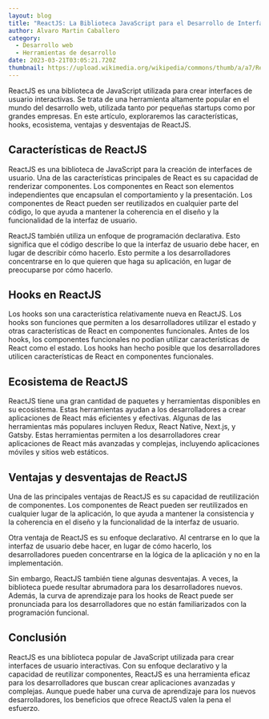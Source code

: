 ```yaml
---
layout: blog
title: "ReactJS: La Biblioteca JavaScript para el Desarrollo de Interfaces de Usuario"
author: Alvaro Martin Caballero
category:
  - Desarrollo web
  - Herramientas de desarrollo
date: 2023-03-21T03:05:21.720Z
thumbnail: https://upload.wikimedia.org/wikipedia/commons/thumb/a/a7/React-icon.svg/1200px-React-icon.svg.png
---
```

ReactJS es una biblioteca de JavaScript utilizada para crear interfaces de usuario interactivas. Se trata de una herramienta altamente popular en el mundo del desarrollo web, utilizada tanto por pequeñas startups como por grandes empresas. En este artículo, exploraremos las características, hooks, ecosistema, ventajas y desventajas de ReactJS.

## Características de ReactJS

ReactJS es una biblioteca de JavaScript para la creación de interfaces de usuario. Una de las características principales de React es su capacidad de renderizar componentes. Los componentes en React son elementos independientes que encapsulan el comportamiento y la presentación. Los componentes de React pueden ser reutilizados en cualquier parte del código, lo que ayuda a mantener la coherencia en el diseño y la funcionalidad de la interfaz de usuario.

ReactJS también utiliza un enfoque de programación declarativa. Esto significa que el código describe lo que la interfaz de usuario debe hacer, en lugar de describir cómo hacerlo. Esto permite a los desarrolladores concentrarse en lo que quieren que haga su aplicación, en lugar de preocuparse por cómo hacerlo.

## Hooks en ReactJS

Los hooks son una característica relativamente nueva en ReactJS. Los hooks son funciones que permiten a los desarrolladores utilizar el estado y otras características de React en componentes funcionales. Antes de los hooks, los componentes funcionales no podían utilizar características de React como el estado. Los hooks han hecho posible que los desarrolladores utilicen características de React en componentes funcionales.

## Ecosistema de ReactJS

ReactJS tiene una gran cantidad de paquetes y herramientas disponibles en su ecosistema. Estas herramientas ayudan a los desarrolladores a crear aplicaciones de React más eficientes y efectivas. Algunas de las herramientas más populares incluyen Redux, React Native, Next.js, y Gatsby. Estas herramientas permiten a los desarrolladores crear aplicaciones de React más avanzadas y complejas, incluyendo aplicaciones móviles y sitios web estáticos.

## Ventajas y desventajas de ReactJS

Una de las principales ventajas de ReactJS es su capacidad de reutilización de componentes. Los componentes de React pueden ser reutilizados en cualquier lugar de la aplicación, lo que ayuda a mantener la consistencia y la coherencia en el diseño y la funcionalidad de la interfaz de usuario.

Otra ventaja de ReactJS es su enfoque declarativo. Al centrarse en lo que la interfaz de usuario debe hacer, en lugar de cómo hacerlo, los desarrolladores pueden concentrarse en la lógica de la aplicación y no en la implementación.

Sin embargo, ReactJS también tiene algunas desventajas. A veces, la biblioteca puede resultar abrumadora para los desarrolladores nuevos. Además, la curva de aprendizaje para los hooks de React puede ser pronunciada para los desarrolladores que no están familiarizados con la programación funcional.

## Conclusión

ReactJS es una biblioteca popular de JavaScript utilizada para crear interfaces de usuario interactivas. Con su enfoque declarativo y la capacidad de reutilizar componentes, ReactJS es una herramienta eficaz para los desarrolladores que buscan crear aplicaciones avanzadas y complejas. Aunque puede haber una curva de aprendizaje para los nuevos desarrolladores, los beneficios que ofrece ReactJS valen la pena el esfuerzo.
